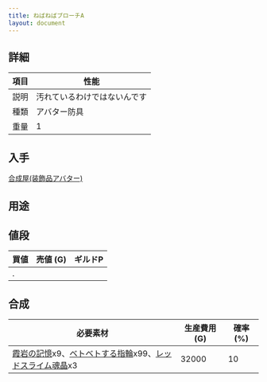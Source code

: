 ```yaml
---
title: ねばねばブローチA
layout: document
---
```

## 詳細

|項目|性能|
|---|---|
|説明|汚れているわけではないんです|
|種類|アバター防具|
|重量|1|

## 入手

[合成屋(装飾品アバター)](合成屋(装飾品アバター))

## 用途

## 値段

|買値|売値 (G)|ギルドP|
|---|---|---|
|.|||

## 合成

|必要素材|生産費用 (G)|確率 (%)|
|---|---|---|
|[霞岩の記憶](霞岩の記憶)x9、[ベトベトする指輪](ベトベトする指輪)x99、[レッドスライム魂晶](レッドスライム魂晶)x3|32000|10|
